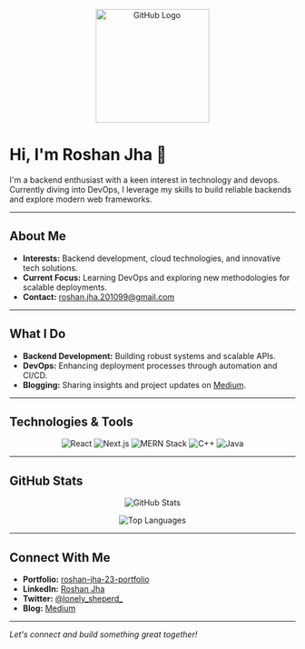 <!-- Banner (optional) -->
<p align="center">
  <img width="200" src="https://raw.githubusercontent.com/roshan-jha-23/roshan-jha-23/main/assets/github-logo.png" alt="GitHub Logo">
</p>

# Hi, I'm Roshan Jha 👋

I'm a backend enthusiast with a keen interest in technology and devops. Currently diving into DevOps, I leverage my skills to build reliable backends and explore modern web frameworks.

---

## About Me

- **Interests:** Backend development, cloud technologies, and innovative tech solutions.
- **Current Focus:** Learning DevOps and exploring new methodologies for scalable deployments.
- **Contact:** [roshan.jha.201099@gmail.com](mailto:roshan.jha.201099@gmail.com)

---

## What I Do

- **Backend Development:** Building robust systems and scalable APIs.
- **DevOps:** Enhancing deployment processes through automation and CI/CD.
- **Blogging:** Sharing insights and project updates on [Medium](https://medium.com/@Roshan-jha).

---

## Technologies & Tools

<div align="center">
  <!-- React -->
  <img src="https://img.shields.io/badge/React-20232A?style=for-the-badge&logo=react&logoColor=61DAFB" alt="React">
  <!-- Next.js -->
  <img src="https://img.shields.io/badge/Next.js-000000?style=for-the-badge&logo=next.js&logoColor=white" alt="Next.js">
  <!-- MERN Stack -->
  <img src="https://img.shields.io/badge/MERN-4CAF50?style=for-the-badge" alt="MERN Stack">
  <!-- C++ -->
  <img src="https://img.shields.io/badge/C++-00599C?style=for-the-badge&logo=cplusplus&logoColor=white" alt="C++">
  <!-- Java -->
  <img src="https://img.shields.io/badge/Java-007396?style=for-the-badge&logo=java&logoColor=white" alt="Java">
</div>

---

## GitHub Stats

<p align="center">
  <img src="https://github-readme-stats.vercel.app/api?username=roshan-jha-23&show_icons=true&theme=radical" alt="GitHub Stats">
</p>

<p align="center">
  <img src="https://github-readme-stats.vercel.app/api/top-langs/?username=roshan-jha-23&layout=compact&theme=radical" alt="Top Languages">
</p>

---

## Connect With Me

- **Portfolio:** [roshan-jha-23-portfolio](https://roshan-jha-23-portfolio.vercel.app/)
- **LinkedIn:** [Roshan Jha](https://www.linkedin.com/in/roshan-jha-20m10/)
- **Twitter:** [@lonely_sheperd_](https://twitter.com/lonely_sheperd_)
- **Blog:** [Medium](https://medium.com/@Roshan-jha)

---

*Let's connect and build something great together!*
